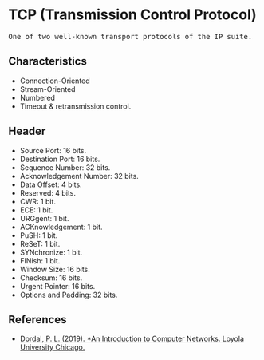 # TCP (Transmission Control Protocol)
<pre>
One of two well-known transport protocols of the IP suite.
</pre>
## Characteristics
- Connection-Oriented
- Stream-Oriented
- Numbered
- Timeout & retransmission control.
## Header
- Source Port: 16 bits.
- Destination Port: 16 bits.
- Sequence Number: 32 bits.
- Acknowledgement Number: 32 bits.
- Data Offset: 4 bits.
- Reserved: 4 bits.
- CWR: 1 bit.
- ECE: 1 bit.
- URGgent: 1 bit.
- ACKnowledgement: 1 bit.
- PuSH: 1 bit.
- ReSeT: 1 bit.
- SYNchronize: 1 bit.
- FINish: 1 bit.
- Window Size: 16 bits.
- Checksum: 16 bits.
- Urgent Pointer: 16 bits.
- Options and Padding: 32 bits.
## References
- [Dordal, P. L. (2019). *An Introduction to Computer Networks. Loyola University Chicago.](http://intronetworks.luc.edu)
